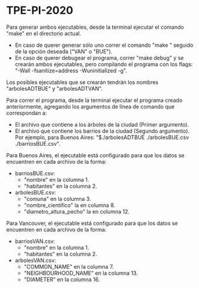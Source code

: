 # TPE-PI-2020

Para generar ambos ejecutables, desde la terminal ejecutar el comando "make" en el directorio actual. 
  - En caso de querer generar sólo uno correr el comando "make " seguido de la opción deseada ("VAN" o "BUE"). 
  - En caso de querer debugear el programa, correr "make debug" y se crearán ambos ejecutables,
    pero compilando el programa con los flags: "-Wall -fsanitize=address -Wuninitialized -g". 

Los posibles ejecutables que se crearán tendrán los nombres "arbolesADTBUE" y "arbolesADTVAN". 

Para correr el programa, desde la terminal ejecutar el programa creado anteriormente, agregando los argumentos de línea de comando que correspondan a:
  - El archivo que contiene a los árboles de la ciudad (Primer argumento). 
  - El archivo que contiene los barrios de la ciudad (Segundo argumento).
Por ejemplo, para Buenos Aires: "$./arbolesADTBUE ./arbolesBUE.csv ./barriosBUE.csv".

Para Buenos Aires, el ejecutable está configurado para que los datos se encuentren en cada archivo de la forma:
  - barriosBUE.csv:
    * "nombre" en la columna 1.
    * "habitantes" en la columna 2.
  - arbolesBUE.csv: 
    * "comuna" en la columna 3.
    * "nombre_cientifico" la en columna 8.
    * "diametro_altura_pecho" la en columna 12.
   
Para Vancouver, el ejecutable está configurado para que los datos se encuentren en cada archivo de la forma:
  - barriosVAN.csv:
    * "nombre" en la columna 1.
    * "habitantes" en la columna 2.
  - arbolesVAN.csv: 
    * "COMMON_NAME" en la columna 7.
    * "NEIGHBOURHOOD_NAME" en la columna 13.
    * "DIAMETER" en la columna 16.

